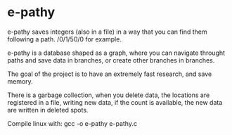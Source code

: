 # e-pathy
e-pathy saves integers (also in a file) in a way that you can find them following a path. /0/1/50/0 for example.

e-pathy is a database shaped as a graph, where you can navigate throught paths and save data in branches, or create other branches in branches.

The goal of the project is to have an extremely fast research, and save memory.

There is a garbage collection, when you delete data, the locations are registered in a file, writing new data, if the count is available, the new data are written in deleted spots.

Compile linux with: gcc -o e-pathy e-pathy.c
